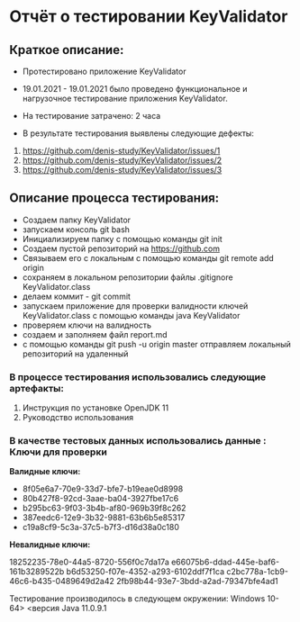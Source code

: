 # **Отчёт о тестировании KeyValidator**</h1>

## **Краткое описание:**

 * Протестировано приложение KeyValidator


* 19.01.2021 - 19.01.2021 было проведено функциональное и нагрузочное тестирование приложения KeyValidator.

* На тестирование затрачено: 2 часа

* В результате тестирования выявлены следующие дефекты:

1) https://github.com/denis-study/KeyValidator/issues/1
2) https://github.com/denis-study/KeyValidator/issues/2
3) https://github.com/denis-study/KeyValidator/issues/3



## **Описание процесса тестирования:** 

* Создаем папку KeyValidator
* запускаем консоль git bash
* Инициализируем папку с помощью команды git init
* Создаем пустой репозиторий на https://github.com 
* Связываем его с локальным с помощью команды git remote add origin
* сохраняем в локальном репозитории файлы .gitignore  KeyValidator.class 
* делаем коммит - git commit
* запускаем приложение для проверки валидности ключей KeyValidator.class с помощью команды java KeyValidator 
* проверяем ключи на валидность
* создаем и заполняем файл report.md
* с помощью команды git push -u origin master отправляем локальный репозиторий на удаленный


### **В процессе тестирования использовались следующие артефакты:**

1) Инструкция по установке OpenJDK 11
2) Руководство использования

### **В качестве тестовых данных использовались данные : Ключи для проверки**

**Валидные ключи:**

* 8f05e6a7-70e9-33d7-bfe7-b19eae0d8998
* 80b427f8-92cd-3aae-ba04-3927fbe17c6
* b295bc63-9f03-3b4b-af80-969b39f8c262
* 387eedc6-12e9-3b32-9881-63b6b5e85317
* c19a8cf9-5c3a-37c5-b7f3-d16d38a0c180

**Невалидные ключи:**

18252235-78e0-44a5-8720-556f0c7da17a
e66075b6-ddad-445e-baf6-161b3289522b
b6d53250-f07e-4352-a293-6102ddf7f1ca
c2bc778a-1cb9-46c6-b435-0489649d2a42
2fb98b44-93e7-3bdd-a2ad-79347bfe4ad1

Тестирование производилось в следующем окружении:
Windows 10-64>
<версия Java 11.0.9.1